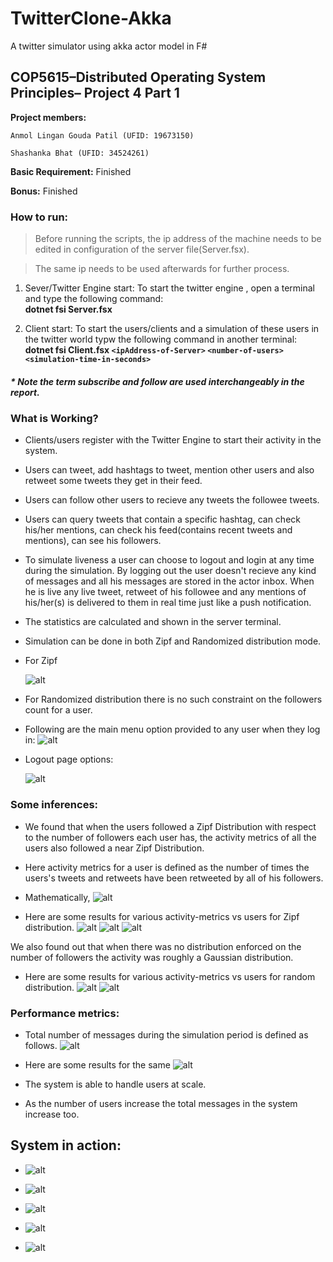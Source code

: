 # TwitterClone-Akka

A twitter simulator using akka actor model in F#

## COP5615–Distributed Operating System Principles– Project 4 Part 1

**Project members:**

`Anmol Lingan Gouda Patil (UFID: 19673150)`

`Shashanka Bhat (UFID: 34524261)`

  

**Basic Requirement:** Finished

**Bonus:** Finished

  
### How to run:

>Before running the scripts, the ip address of the machine needs to be edited in configuration of the server file(Server.fsx).

>The same ip needs to be used afterwards for further process.

1. Sever/Twitter Engine start:
To start the twitter engine , open a terminal and type the following command:\
    **dotnet fsi Server.fsx**

2. Client start:
To start the users/clients and a simulation of these users in the twitter world typw the following command in another terminal:\
**dotnet fsi Client.fsx `<ipAddress-of-Server>`  `<number-of-users>`  `<simulation-time-in-seconds>`**


##### * Note the term subscribe and follow are used interchangeably in the report.

### What is Working?

* Clients/users register with the Twitter Engine to start their activity in the system.

* Users can tweet, add hashtags to tweet, mention other users and also retweet some tweets they get in their feed.

* Users can follow other users to recieve any tweets the followee tweets.

* Users can query tweets that contain a specific hashtag, can check his/her mentions, can check his feed(contains recent tweets and mentions), can see his followers.

* To simulate liveness a user can choose to logout and login at any time during the simulation. By logging out the user doesn't recieve any kind of messages and all his messages are stored in the actor inbox. When he is live any live tweet, retweet of his followee and any mentions of his/her(s) is delivered to them in real time just like a push notification.
* The statistics are calculated and shown in the server terminal.
* Simulation can be done in both Zipf and Randomized distribution mode.

* For Zipf

    ![alt](/img/zipf-def.png)

* For Randomized distribution there is no such constraint on the followers count for a user.

* Following are the main menu option provided to any user when they log in:
    ![alt](/img/action-3.png)

* Logout page options:
    
    ![alt](/img/logout.png)


### Some inferences:

* We found that when the users followed a Zipf Distribution with respect to the number of followers each user has, the activity metrics of all the users also followed a near Zipf Distribution.
* Here activity metrics for a user is defined as the number of times the users's tweets and retweets have been retweeted by all of his followers.

* Mathematically,
    ![alt](/img/activity-metrics.png)
* Here are some results for various activity-metrics vs users for Zipf distribution.
    ![alt](/img/10usermetric.PNG)
    ![alt](/img/50usersmetric.PNG)
    ![alt](/img/100usermetric.PNG)

We also found out that  when there was no distribution enforced on the number of followers the activity was roughly a Gaussian distribution.

* Here are some results for various activity-metrics vs users for random distribution.
    ![alt](/img/50userrandom.PNG)
    ![alt](/img/100userrandom.PNG)
 
### Performance metrics:
* Total number of messages during the simulation period is defined as follows.
    ![alt](/img/tot_msgs.png)

* Here are some results for the same
    ![alt](/img/message_comparison.png)

* The system is able to handle users at scale.
* As the number of users increase the total messages in the system increase too.

## System in action:
* ![alt](/img/action-1.png)

* ![alt](/img/action-2.png)

* ![alt](/img/action-4.png)

* ![alt](/img/action-5.png)

* ![alt](/img/action-6.png)
